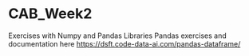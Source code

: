 # CAB_Week2

Exercises with Numpy and Pandas Libraries
Pandas exercises and documentation here https://dsft.code-data-ai.com/pandas-dataframe/
